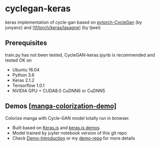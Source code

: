 # cyclegan-keras

keras implementation of cycle-gan based on [pytorch-CycleGan](https://github.com/junyanz/pytorch-CycleGAN-and-pix2pix) (by junyanz) and <a href="https://github.com/tjwei/GANotebooks">[tf/torch/keras/lasagne]</a> (by tjwei)

## Prerequisites
train.py has not been tested, CycleGAN-keras.ipynb is recommended and tested OK on
- Ubuntu 16.04
- Python 3.6
- Keras 2.1.2
- Tensorflow 1.0.1
- NVIDIA GPU + CUDA8.0 CuDNN6 or CuDNN5



## Demos [[manga-colorization-demo]](http://www.styletransfer.tech) 

Colorize manga with Cycle-GAN model totally run in browser.
- Built based on [Keras.js](https://github.com/transcranial/keras-js) and [keras.js demos](https://transcranial.github.io/keras-js)
- Model trained by juyter notebook version of this git repo
- Check [Demo-Introduction](https://zhuanlan.zhihu.com/p/34672860) or my [demo-repo](https://github.com/MingwangLin/manga-colorization) for more details


